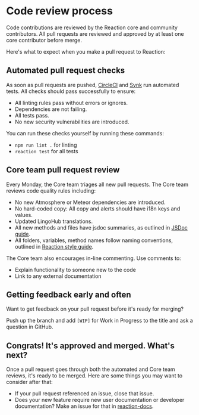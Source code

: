 # Code review process

Code contributions are reviewed by the Reaction core and community contributors. All pull requests are reviewed and approved by at least one core contributor before merge.

Here's what to expect when you make a pull request to Reaction:

## Automated pull request checks

As soon as pull requests are pushed, [CircleCI](https://circleci.com/gh/reactioncommerce/reaction) and [Synk](https://snyk.io/) run automated tests. All checks should pass successfully to ensure:

- All linting rules pass without errors or ignores.
- Dependencies are not failing.
- All tests pass.
- No new security vulnerabilities are introduced.

You can run these checks yourself by running these commands:

- `npm run lint .` for linting
- `reaction test` for all tests

## Core team pull request review

Every Monday, the Core team triages all new pull requests. The Core team reviews code quality rules including:

- No new Atmosphere or Meteor dependencies are introduced.
- No hard-coded copy: All copy and alerts should have i18n keys and values.
- Updated LingoHub translations.
- All new methods and files have jsdoc summaries, as outlined in [JSDoc guide](https://github.com/reactioncommerce/reaction-jsdoc#how-to-write-docs).
- All folders, variables, method names follow naming conventions, outlined in [Reaction style guide](/developer/contributing/styleguide.md).

The Core team also encourages in-line commenting. Use comments to:

- Explain functionality to someone new to the code
- Link to any external documentation

## Getting feedback early and often

Want to get feedback on your pull request before it's ready for merging?

Push up the branch and add `[WIP]` for Work in Progress to the title and ask a question in GitHub.

## Congrats! It's approved and merged. What's next?

Once a pull request goes through both the automated and Core team reviews, it's ready to be merged. Here are some things you may want to consider after that:

- If your pull request referenced an issue, close that issue.
- Does your new feature require new user documentation or developer documentation? Make an issue for that in [reaction-docs](https://github.com/reactioncommerce/reaction-docs/issues).

